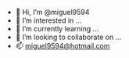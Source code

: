 - 👋 Hi, I’m @miguel9594
- 👀 I’m interested in ...
- 🌱 I’m currently learning ...
- 💞️ I’m looking to collaborate on ...
- 📫 miguel9594@hotmail.com

<!---
miguel9594/miguel9594 is a ✨ special ✨ repository because its `README.md` (this file) appears on your GitHub profile.
You can click the Preview link to take a look at your changes.
--->
